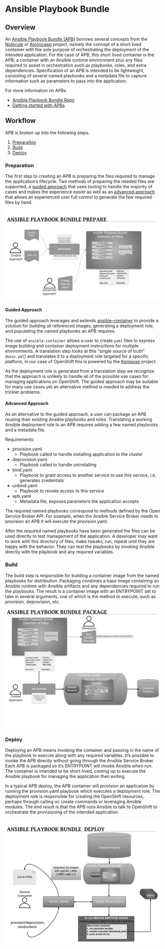 # Ansible Playbook Bundle

## Overview
An [Ansible Playbook Bundle (APB)](https://github.com/fusor/ansible-playbook-bundle)
borrows several concepts from the [Nulecule](https://github.com/projectatomic/nulecule)
or [Atomicapp](http://www.projectatomic.io/docs/atomicapp/) project, namely the concept of a short
lived container with the sole purpose of orchestrating the deployment of the intended application. For the case
of APB, this short lived container is the APB; a container with an Ansible runtime environment
plus any files required to assist in orchestration such as playbooks, roles, and extra dependencies.
Specification of an APB is intended to be lightweight, consisting of several named playbooks and a
metadata file to capture information such as parameters to pass into the application.


For more information on APBs
* [Ansible Playbook Bundle Repo](https://github.com/fusor/ansible-playbook-bundle)
* [Getting started with APBs](https://github.com/fusor/ansible-playbook-bundle/blob/master/docs/getting_started.md).

## Workflow
APB is broken up into the following steps.

  1. [Preparation](#preparation)
  1. [Build](#build)
  1. [Deploy](#deploy)

### Preparation
The first step to creating an APB is preparing the files required to manage the application’s lifecycle.
Two methods of preparing the needed files are supported, a [guided approach](#guided-approach) that uses tooling to handle the majority of cases and makes the experience easier as well as an [advanced approach](#advanced-approach) that allows an experienced user full control to generate the few required files by hand.

![Prepare](images/apb-prepare.png)

#### Guided Approach
The guided approach leverages and extends [ansible-container](https://github.com/ansible/ansible-container) to provide a
solution for building all referenced images, generating a deployment role, and populating the named playbooks an APB requires.

The use of `ansible-container` allows a user to create `yaml` files to express image building and container
deployment instructions for multiple environments. A translation step looks at this “single source of truth”
(`main.yml`) and translates it to a deployment role targeted for a specific platform, in our case of OpenShift
this is powered by the [Kompose](https://github.com/kubernetes-incubator/kompose) project.

As the deployment role is generated from a translation step we recognize that the approach is unlikely to handle
all of the possible use cases for managing applications on OpenShift. The guided approach may be suitable for
many use cases yet an alternative method is needed to address the trickier problems.

#### Advanced Approach
As an alternative to the guided approach, a user can package an APB reusing their existing Ansible playbooks and
roles. Translating a working Ansible deployment role to an APB requires adding a few named playbooks and a
metadata file.

Requirements:
 * provision.yaml
   * Playbook called to handle installing application to the cluster
 * deprovision.yaml
   * Playbook called to handle uninstalling
 * bind.yaml
   * Playbook to grant access to another service to use this service, i.e. generates credentials
 * unbind.yaml
   * Playbook to revoke access to this service
 * apb.yaml
   * Metadata file, exposes parameters the application accepts

The required named playbooks correspond to methods defined by the Open Service Broker API. For example, when the
Ansible Service Broker needs to provision an APB it will execute the provision.yaml.

After the required named playbooks have been generated the files can be used directly to test management of the
application. A developer may want to work with this directory of files, make tweaks, run, repeat until they are
happy with the behavior. They can test the playbooks by invoking Ansible directly with the playbook and any
required variables.

### Build
The build step is responsible for building a container image from the named playbooks for distribution.
Packaging combines a base image containing an Ansible runtime with Ansible artifacts and any dependencies required
to run the playbooks. The result is a container image with an ENTRYPOINT set to take in several arguments, one of
which is the method to execute, such as provision, deprovision, etc.

![Package](images/apb-package.png)

### Deploy
Deploying an APB means invoking the container and passing in the name of the playbook to execute along with any
required variables. It’s possible to invoke the APB directly without going through the Ansible Service Broker.
Each APB is packaged so it’s ENTRYPOINT will invoke Ansible when run. The container is intended to be short-lived,
coming up to execute the Ansible playbook for managing the application then exiting.

In a typical APB deploy, the APB container will provision an application by running the provision.yaml playbook which
executes a deployment role. The deployment role is responsible for creating the OpenShift resources, perhaps through
calling oc create commands or leveraging Ansible modules. The end result is that the APB runs Ansible to talk to
OpenShift to orchestrate the provisioning of the intended application.

![Deploy](images/apb-deploy.png)
